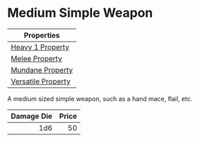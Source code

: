 # Medium Simple Weapon

| Properties                                                               |
| ------------------------------------------------------------------------ |
| [Heavy 1 Property](../../Weapon%20Properties/Heavy%20X%20Property.md)       |
| [Melee Property](../../Weapon%20Properties/Melee%20Property.md)             |
| [Mundane Property](../../Material%20Properties/Mundane%20Property.md) |
| [Versatile Property](../../Weapon%20Properties/Versatile%20Property.md)     |

A medium sized simple weapon, such as a hand mace, flail, etc.

| Damage Die | Price |
| ---------: | ----: |
|        1d6 |    50 |
